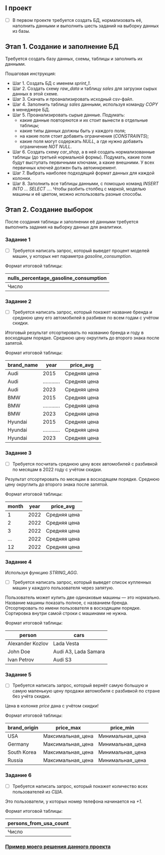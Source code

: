## I проект

- [ ] В первом проекте требуется создать БД, нормализовать её, наполнить данными и выполнить шесть заданий на выборку данных из базы.

## Этап 1. Создание и заполнение БД

Требуется создать базу данных, схемы, таблицы и заполнить их данными.

Пошаговая инструкция:
- Шаг 1. Создать БД с именем *sprint_1*.
- Шаг 2. Создать схему *raw_data* и таблицу *sales* для загрузки сырых данных в этой схеме.
- Шаг 3. Скачать и проанализировать исходный csv-файл.
- Шаг 4. Заполнить таблицу *sales* данными, используя команду *COPY* в менеджере БД.
- Шаг 5. Проанализировать сырые данные.
  Подумать:
    - какие данные повторяются и их стоит вынести в отдельные таблицы;
    - какие типы данных должны быть у каждого поля;
    - на какие поля стоит добавить ограничения (*CONSTRAINTS*);
    - какие поля могут содержать *NULL*, а где нужно добавить ограничение *NOT NULL*.
- Шаг 6. Создать схему *car_shop*, а в ней создать нормализованные таблицы (до третьей нормальной формы). Подумать, какие поля будут выступать первичными ключами, а какие внешними. У всех первичных ключей должен быть автоинкремент.
- Шаг 7. Выбрать наиболее подходящий формат данных для каждой колонки.
- Шаг 8. Заполнить все таблицы данными, c помощью команд *INSERT INTO … SELECT …*. Чтобы разбить столбец с маркой, моделью машины и её цветом, можно использовать разные способы.

## Этап 2. Создание выборок

После создания таблицы и заполнении её данными требуется выполнить задания на выборку данных для аналитики.

### Задание 1
- [ ] Требуется написать запрос, который выведет процент моделей машин, у которых нет параметра *gasoline_consumption*.

Формат итоговой таблицы:

| nulls_percentage_gasoline_consumption  |
| ------------- |
|  Число  |

### Задание 2
- [ ] Требуется написать запрос, который покажет название бренда и среднюю цену его автомобилей в разбивке по всем годам с учётом скидки. 

Итоговый результат отсортировать по названию бренда и году в восходящем порядке. Среднюю цену округлить до второго знака после запятой.

Формат итоговой таблицы:

| brand_name  | year | price_avg  |
| ---- | ---- | ---- |
|  Audi  |  2015  |  Средняя цена  |
|  Audi  |  …………  |  Средняя цена  |
|  Audi  |  2023  |  Средняя цена  |
|  BMW  |  2015  |  Средняя цена  |
|  BMW  |  …………  |  Средняя цена  |
|  BMW  |  2023  |  Средняя цена  |
|  Hyundai  |  2015  |  Средняя цена  |
|  Hyundai  |  …………  |  Средняя цена  |
|  Hyundai  |  2023  |  Средняя цена  |

### Задание 3
- [ ] Требуется посчитать среднюю цену всех автомобилей с разбивкой по месяцам в 2022 году с учётом скидки.

Результат отсортировать по месяцам в восходящем порядке. Среднюю цену округлить до второго знака после запятой.

Формат итоговой таблицы:

| month  | year | price_avg  |
| ---- | ---- | ---- |
|  1  |  2022  |  Средняя цена  |
|  2  |  2022  |  Средняя цена  |
|  3  |  2022  |  Средняя цена  |
|  …  |  2022  |  Средняя цена  |
|  12  |  2022  |  Средняя цена  |

### Задание 4
Используя функцию *STRING_AGG*. 
- [ ] Требуется написать запрос, который выведет список купленных машин у каждого пользователя через запятую.

Пользователь может купить две одинаковые машины — это нормально. Название машины показать полное, с названием бренда. 
Отсортировать по имени пользователя в восходящем порядке. Сортировка внутри самой строки с машинами не нужна.

Формат итоговой таблицы:

| person  | cars |
| ---- | ---- |
|  Alexander Kozlov  |  Lada Vesta  |
|  John Doe  |  Audi A3, Lada Samara  |
|  Ivan Petrov  |  Audi S3  |

### Задание 5
- [ ] Требуется написать запрос, который вернёт самую большую и самую маленькую цену продажи автомобиля с разбивкой по стране без учёта скидки.

Цена в колонке *price* дана с учётом скидки!

Формат итоговой таблицы:

| brand_origin  | price_max | price_min  |
| ---- | ---- | ---- |
|  USA  |  Максимальная_цена  |  Минимальная_цена  |
|  Germany  |  Максимальная_цена  |  Минимальная_цена  |
|  South Korea  |  Максимальная_цена  |  Минимальная_цена  |
|  Russia  |  Максимальная_цена  |  Минимальная_цена  |

### Задание 6
- [ ] Требуется написать запрос, который покажет количество всех пользователей из *США*.

Это пользователи, у которых номер телефона начинается на *+1*.

Формат итоговой таблицы:

| persons_from_usa_count  |
| ------------- |
|  Число  |

 ### [Пример моего решения данного проекта](https://github.com/SayJustOnlyMe/portfolio/blob/main/SQL/Yandex%20Workshop/SQL%20for%20development/Module%201/queries.sql)
